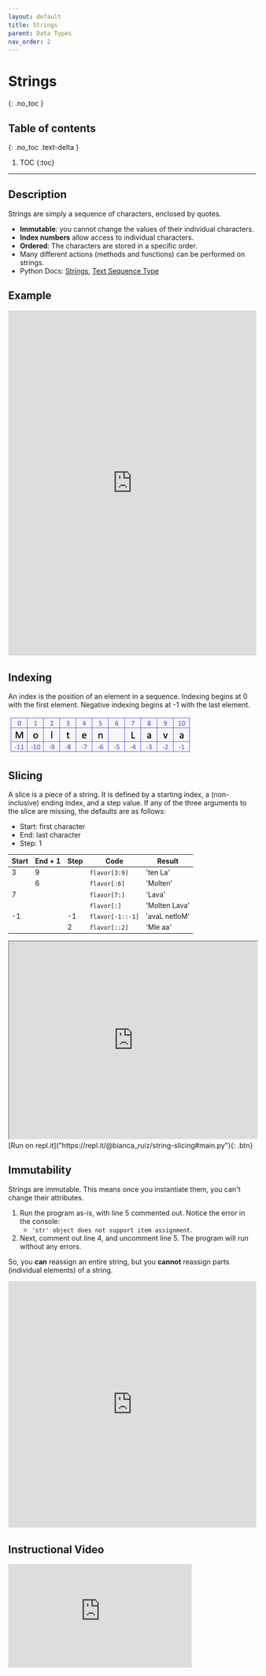 ```yaml
---
layout: default
title: Strings
parent: Data Types
nav_order: 2
---
```

# Strings
{: .no_toc }
## Table of contents
{: .no_toc .text-delta }

1. TOC
{:toc}

---

## Description
Strings are simply a sequence of characters, enclosed by quotes. 
- **Immutable**: you cannot change the values of their individual characters.
- **Index numbers** allow access to individual characters. 
- **Ordered**: The characters are stored in a specific order.
- Many different actions (methods and functions) can be performed on strings. 
- Python Docs: [Strings](https://docs.python.org/3/tutorial/introduction.html#strings), [Text Sequence Type](https://docs.python.org/3/library/stdtypes.html#text-sequence-type-str)

## Example

<iframe height="700px" width="100%" src="https://repl.it/@bianca_ruiz/strings?lite=true" scrolling="no" frameborder="no" allowtransparency="true" allowfullscreen="true" sandbox="allow-forms allow-pointer-lock allow-popups allow-same-origin allow-scripts allow-modals"></iframe>

## Indexing
An index is the position of an element in a sequence. Indexing begins at 0 with the first element. Negative indexing begins at -1 with the last element. 

![](/assets/string-index.png)

## Slicing
A slice is a piece of a string. It is defined by a starting index, a (non-inclusive) ending index, and a step value. If any of the three arguments to the slice are missing, the defaults are as follows:
- Start: first character
- End: last character
- Step: 1 

| Start | End + 1 | Step | Code                 | Result        |
|-------|---------|------|----------------------|---------------|
| 3     | 9       |      | ```flavor[3:9]```    | 'ten La'      |
|       | 6       |      | ```flavor[:6]```     | 'Molten'      |
| 7     |         |      | ```flavor[7:]```     | 'Lava'        |
|       |         |      | ```flavor[:]```      | 'Molten Lava' |
| -1    |         | -1   | ```flavor[-1::-1]``` | 'avaL netloM' |
|       |         | 2    | ```flavor[::2]```    | 'Mle aa'      |      

<iframe width="100%" height="400" frameborder="2" src="https://pythontutor.com/iframe-embed.html#code=flavor%20%3D%20'Molten%20Lava'%0A%0Aslice1%20%3D%20flavor%5B3%3A9%5D%20%20%20%20%20%20%20%20%20%20%20%0Aslice2%20%3D%20flavor%5B%3A6%5D%20%20%20%20%20%20%20%20%20%20%0Aslice3%20%3D%20flavor%5B7%3A%5D%20%20%20%20%20%20%20%20%20%20%0Aslice4%20%3D%20flavor%5B%3A%5D%20%20%20%20%20%20%20%20%20%20%20%20%0Aslice5%20%3D%20flavor%5B-1%3A%3A-1%5D%20%20%20%20%20%20%20%0Aslice6%20%3D%20flavor%5B%3A%3A2%5D%20%20%20%20%20%20%20%20%20%20%20%20%20%20%20%20%20%20%20%20%20%0A&codeDivHeight=400&codeDivWidth=350&cumulative=false&curInstr=0&heapPrimitives=nevernest&origin=opt-frontend.js&py=3&rawInputLstJSON=%5B%5D&textReferences=false"> </iframe>
[Run on repl.it]("https://repl.it/@bianca_ruiz/string-slicing#main.py"){: .btn}

## Immutability
Strings are immutable. This means once you instantiate them, you can't change their attributes. 
1. Run the program as-is, with line 5 commented out. Notice the error in the console: 
    - ```'str' object does not support item assignment```.
3. Next, comment out line 4, and uncomment line 5. The program will run without any errors. 

So, you **can** reassign an entire string, but you **cannot** reassign parts (individual elements) of a string.
<iframe height="500px" width="100%" src="https://repl.it/@bianca_ruiz/string-immutability?lite=true" scrolling="no" frameborder="no" allowtransparency="true" allowfullscreen="true" sandbox="allow-forms allow-pointer-lock allow-popups allow-same-origin allow-scripts allow-modals"></iframe>

## Instructional Video

<iframe width="373" height="210" src="https://www.youtube.com/embed/tSebLz1hNpA" frameborder="0" allow="accelerometer; autoplay; clipboard-write; encrypted-media; gyroscope; picture-in-picture" allowfullscreen></iframe>
